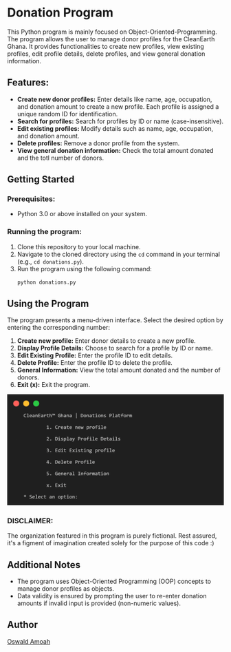 # Donation Program

This Python program is mainly focused on Object-Oriented-Programming. The program allows the user to manage donor profiles for the CleanEarth Ghana. It provides functionalities to create new profiles, view existing profiles, edit profile details, delete profiles, and view general donation information.

## Features:

- **Create new donor profiles:** Enter details like name, age, occupation, and donation amount to create a new profile. Each profile is assigned a unique random ID for identification.
- **Search for profiles:** Search for profiles by ID or name (case-insensitive).
- **Edit existing profiles:** Modify details such as name, age, occupation, and donation amount.
- **Delete profiles:** Remove a donor profile from the system.
- **View general donation information:** Check the total amount donated and the totl number of donors.

## Getting Started

### Prerequisites:

- Python 3.0 or above installed on your system.

### Running the program:

1. Clone this repository to your local machine.
2. Navigate to the cloned directory using the `cd` command in your terminal (e.g., `cd donations.py`).
3. Run the program using the following command:
    ```bash
    python donations.py
    ```

## Using the Program

The program presents a menu-driven interface. Select the desired option by entering the corresponding number:

1. **Create new profile:** Enter donor details to create a new profile.
2. **Display Profile Details:** Choose to search for a profile by ID or name.
3. **Edit Existing Profile:** Enter the profile ID to edit details.
4. **Delete Profile:** Enter the profile ID to delete the profile.
5. **General Information:** View the total amount donated and the number of donors.
6. **Exit (x):** Exit the program.
   
<a href="interface.png" ><img src="interface.png" alt="Interface" width="600"></a>


### DISCLAIMER: 
The organization featured in this program is purely fictional. 
Rest assured, it's a figment of imagination created solely for the purpose of this code :)

## Additional Notes

- The program uses Object-Oriented Programming (OOP) concepts to manage donor profiles as objects.
- Data validity is ensured by prompting the user to re-enter donation amounts if invalid input is provided (non-numeric values).

## Author
[Oswald Amoah](https://lnk.bio/oswaldamoah)
